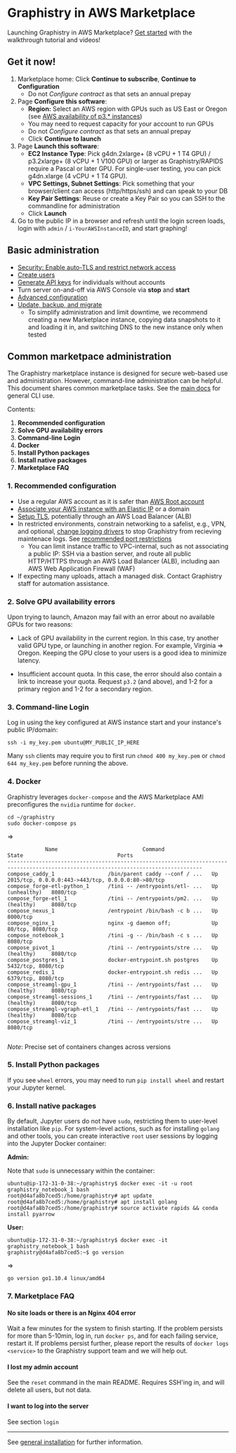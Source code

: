 # Graphistry in AWS Marketplace

Launching Graphistry in AWS Marketplace? [Get started](https://www.graphistry.com/blog/marketplace-tutorial) with the walkthrough tutorial and videos!

## Get it now!

1. Marketplace home: Click **Continue to subscribe**, **Continue to Configuration**
    - Do not *Configure contract* as that sets an annual prepay
2. Page **Configure this software**: 
    - **Region:** Select an AWS region with GPUs such as US East or Oregon (see [AWS availability of p3.* instances](https://ec2instances.info/))
    - You may need to request capacity for your account to run GPUs
    - Do not *Configure contract* as that sets an annual prepay
    - Click **Continue to launch**
3. Page **Launch this software**:
    - **EC2 Instance Type**: Pick g4dn.2xlarge+ (8 vCPU + 1 T4 GPU) / p3.2xlarge+ (8 vCPU + 1 V100 GPU) or larger as Graphistry/RAPIDS require a Pascal or later GPU. For single-user testing, you can pick g4dn.xlarge (4 vCPU + 1 T4 GPU).
    - **VPC Settings, Subnet Settings**: Pick something that your browser/client can access (http/https/ssh) and can speak to your DB
    - **Key Pair Settings**: Reuse or create a Key Pair so you can SSH to the commandline for administration
    - Click **Launch**
4. Go to the public IP in a browser and refresh until the login screen loads, login with `admin` / `i-YourAWSInstanceID`, and start graphing!


## Basic administration

* [Security: Enable auto-TLS and restrict network access](configure-security.md)
* [Create users](user-creation.md)
* [Generate API keys](../README.md) for individuals without accounts
* Turn server on-and-off via AWS Console via **stop** and **start**
* [Advanced configuration](configure.md)
* [Update, backup, and migrate](update-backup-migrate.md)
  * To simplify administration and limit downtime, we recommend creating a new Marketplace instance, copying data snapshots to it and loading it in, and switching DNS to the new instance only when tested

## Common marketpace administration

The Graphistry marketplace instance is designed for secure web-based use and administration. However, command-line administration can be helpful. This document shares common marketplace tasks. See the [main docs](https://github.com/graphistry/graphistry-cli) for general CLI use. 

Contents:

1. **Recommended configuration**
1. **Solve GPU availability errors**
1. **Command-line Login**
1. **Docker**
1. **Install Python packages**
1. **Install native packages**
1. **Marketplace FAQ**


### 1. Recommended configuration
 
* Use a regular AWS account as it is safer than [AWS Root account](https://docs.aws.amazon.com/IAM/latest/UserGuide/id_root-user.html)
* [Associate your AWS instance with an Elastic IP](https://docs.aws.amazon.com/AWSEC2/latest/UserGuide/elastic-ip-addresses-eip.html#using-instance-addressing-eips-associating) or a domain 
* [Setup TLS](configure.md), potentially through an AWS Load Balancer (ALB)
* In restricted environments, constrain networking to a safelist, e.g., VPN, and optional, [change logging drivers](https://docs.docker.com/config/containers/logging/configure/) to stop Graphistry from recieving maintenace logs. See [recommended port restrictions](configure-security.md)
  * You can limit instance traffic to VPC-internal, such as not associating a public IP: SSH via a bastion server, and route all public HTTP/HTTPS through an AWS Load Balancer (ALB), including aan AWS Web Application Firewall (WAF)
* If expecting many uploads, attach a managed disk. Contact Graphistry staff for automation assistance.

### 2. Solve GPU availability errors

Upon trying to launch, Amazon may fail with an error about no available GPUs for two reasons:

* Lack of GPU availability in the current region. In this case, try another valid GPU type, or launching in another region. For example, Virginia => Oregon. Keeping the GPU close to your users is a good idea to minimize latency.

* Insufficient account quota. In this case, the error should also contain a link to increase your quota. Request `p3.2` (and above), and 1-2 for a primary region and 1-2 for a secondary region.


### 3. Command-line Login

Log in using the key configured at AWS instance start and your instance's public IP/domain:

```ssh -i my_key.pem ubuntu@MY_PUBLIC_IP_HERE```

Many `ssh` clients may require you to first run `chmod 400 my_key.pem` or `chmod 644 my_key.pem` before running the above.

### 4. Docker

Graphistry leverages `docker-compose` and the AWS Marketplace AMI preconfigures the `nvidia` runtime for `docker`.

```
cd ~/graphistry
sudo docker-compose ps
```

=>

```
            Name                           Command                   State                              Ports                       
------------------------------------------------------------------------------------------------------------------------------------
compose_caddy_1                 /bin/parent caddy --conf / ...   Up               2015/tcp, 0.0.0.0:443->443/tcp, 0.0.0.0:80->80/tcp
compose_forge-etl-python_1      /tini -- /entrypoints/etl- ...   Up (unhealthy)   8080/tcp                                          
compose_forge-etl_1             /tini -- /entrypoints/pm2. ...   Up (healthy)     8080/tcp                                          
compose_nexus_1                 /entrypoint /bin/bash -c b ...   Up               8000/tcp                                          
compose_nginx_1                 nginx -g daemon off;             Up               80/tcp, 8080/tcp                                  
compose_notebook_1              /tini -g -- /bin/bash -c s ...   Up               8080/tcp                                          
compose_pivot_1                 /tini -- /entrypoints/stre ...   Up (healthy)     8080/tcp                                          
compose_postgres_1              docker-entrypoint.sh postgres    Up               5432/tcp, 8080/tcp                                
compose_redis_1                 docker-entrypoint.sh redis ...   Up               6379/tcp, 8080/tcp                                
compose_streamgl-gpu_1          /tini -- /entrypoints/fast ...   Up (healthy)     8080/tcp                                          
compose_streamgl-sessions_1     /tini -- /entrypoints/fast ...   Up (healthy)     8080/tcp                                          
compose_streamgl-vgraph-etl_1   /tini -- /entrypoints/fast ...   Up (healthy)     8080/tcp                                          
compose_streamgl-viz_1          /tini -- /entrypoints/stre ...   Up               8080/tcp   
 
```

*Note*: Precise set of containers changes across versions

### 5. Install Python packages

If you see `wheel` errors, you may need to run `pip install wheel` and restart your Jupyter kernel.

### 6. Install native packages

By default, Jupyter users do not have `sudo`, restricting them to user-level installation like `pip`. For system-level actions, such as for installing `golang` and other tools, you can create interactive `root` user sessions by logging into the Jupyter Docker container:


**Admin:**

Note that `sudo` is unnecessary within the container:

```
ubuntu@ip-172-31-0-38:~/graphistry$ docker exec -it -u root graphistry_notebook_1 bash
root@d4afa8b7ced5:/home/graphistry# apt update 
root@d4afa8b7ced5:/home/graphistry# apt install golang
root@d4afa8b7ced5:/home/graphistry# source activate rapids && conda install pyarrow
```

**User:**
```
ubuntu@ip-172-31-0-38:~/graphistry$ docker exec -it  graphistry_notebook_1 bash
graphistry@d4afa8b7ced5:~$ go version
```
=>
```
go version go1.10.4 linux/amd64
```


### 7. Marketplace FAQ

#### No site loads or there is an Nginx 404 error

Wait a few minutes for the system to finish starting. If the problem persists for more than 5-10min, log in, run `docker ps`, and for each failing service, restart it. If problems persist further, please report the results of `docker logs <service>` to the Graphistry support team and we will help out.

#### I lost my admin account

See the `reset` command in the main README. Requires SSH'ing in, and will delete all users, but not data.

#### I want to log into the server

See section `login`

---

See [general installation](https://github.com/graphistry/graphistry-cli) for further information.

